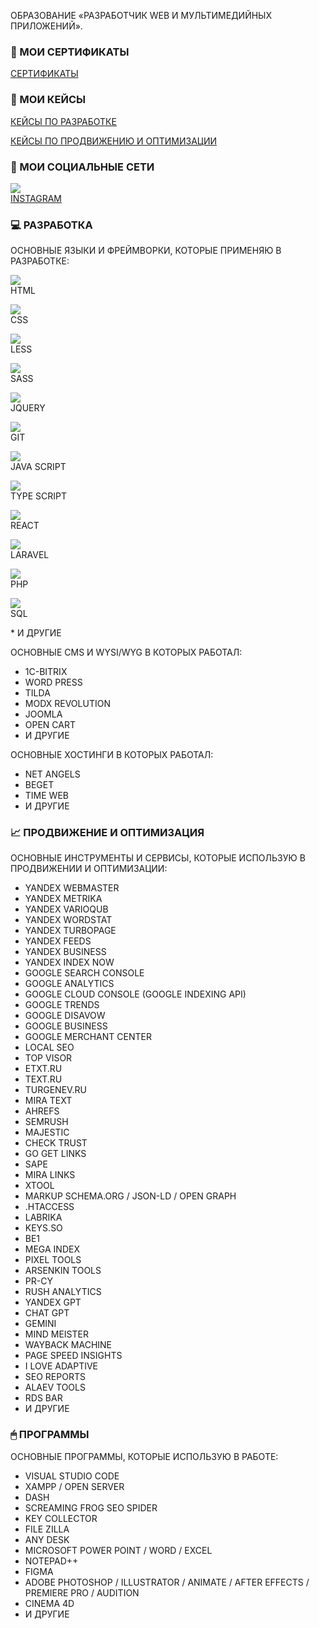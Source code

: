 ОБРАЗОВАНИЕ «РАЗРАБОТЧИК WEB И МУЛЬТИМЕДИЙНЫХ ПРИЛОЖЕНИЙ».

### 📑 МОИ СЕРТИФИКАТЫ
<p>
   <a href="https://github.com/osipovtwelve/osipovtwelve/tree/master/Certificates">
      СЕРТИФИКАТЫ
   </a>
</p>

### 💼 МОИ КЕЙСЫ
<p>
   <a href="">
      КЕЙСЫ ПО РАЗРАБОТКЕ
   </a>
</p>
<p>
   <a href="https://github.com/osipovtwelve/osipovtwelve/tree/master/Keys/Promotion%20and%20Optimization">
      КЕЙСЫ ПО ПРОДВИЖЕНИЮ И ОПТИМИЗАЦИИ
   </a>
</p>

### 📱 МОИ СОЦИАЛЬНЫЕ СЕТИ
<p>
   <a href="https://www.instagram.com/osipovpvl">
      <img align="middle" src="https://skillicons.dev/icons?i=instagram" /><br>
      INSTAGRAM
   </a>
</p>
  
### 💻 РАЗРАБОТКА
ОСНОВНЫЕ ЯЗЫКИ И ФРЕЙМВОРКИ, КОТОРЫЕ ПРИМЕНЯЮ В РАЗРАБОТКЕ:
<div>

<img align="middle" src="https://skillicons.dev/icons?i=html" /><br>
HTML

<img align="middle" src="https://skillicons.dev/icons?i=css" /><br>
CSS

<img align="middle" src="https://skillicons.dev/icons?i=less" /><br>
LESS

<img align="middle" src="https://skillicons.dev/icons?i=sass" /><br>
SASS

<img align="middle" src="https://skillicons.dev/icons?i=jquery" /><br>
JQUERY

<img align="middle" src="https://skillicons.dev/icons?i=git" /><br>
GIT

<img align="middle" src="https://skillicons.dev/icons?i=js" /><br>
JAVA SCRIPT

<img align="middle" src="https://skillicons.dev/icons?i=typescript" /><br>
TYPE SCRIPT

<img align="middle" src="https://skillicons.dev/icons?i=react" /><br>
REACT

<img align="middle" src="https://skillicons.dev/icons?i=laravel" /><br>
LARAVEL

<img align="middle" src="https://skillicons.dev/icons?i=php" /><br>
PHP

<img align="middle" src="https://skillicons.dev/icons?i=mysql" /><br>
SQL
</div>
* И ДРУГИЕ


ОСНОВНЫЕ CMS И WYSI/WYG В КОТОРЫХ РАБОТАЛ:
* 1C-BITRIX
* WORD PRESS
* TILDA
* MODX REVOLUTION
* JOOMLA
* OPEN CART
* И ДРУГИЕ

ОСНОВНЫЕ ХОСТИНГИ В КОТОРЫХ РАБОТАЛ:
* NET ANGELS
* BEGET
* TIME WEB
* И ДРУГИЕ

### 📈 ПРОДВИЖЕНИЕ И ОПТИМИЗАЦИЯ
ОСНОВНЫЕ ИНСТРУМЕНТЫ И СЕРВИСЫ, КОТОРЫЕ ИСПОЛЬЗУЮ В ПРОДВИЖЕНИИ И ОПТИМИЗАЦИИ:
* YANDEX WEBMASTER
* YANDEX METRIKA
* YANDEX VARIOQUB
* YANDEX WORDSTAT
* YANDEX TURBOPAGE
* YANDEX FEEDS
* YANDEX BUSINESS
* YANDEX INDEX NOW
* GOOGLE SEARCH CONSOLE
* GOOGLE ANALYTICS
* GOOGLE CLOUD CONSOLE (GOOGLE INDEXING API)
* GOOGLE TRENDS
* GOOGLE DISAVOW
* GOOGLE BUSINESS
* GOOGLE MERCHANT CENTER
* LOCAL SEO
* TOP VISOR
* ETXT.RU
* TEXT.RU
* TURGENEV.RU
* MIRA TEXT
* AHREFS
* SEMRUSH
* MAJESTIC
* CHECK TRUST
* GO GET LINKS
* SAPE
* MIRA LINKS
* XTOOL
* MARKUP SCHEMA.ORG / JSON-LD / OPEN GRAPH
* .HTACCESS
* LABRIKA
* KEYS.SO
* BE1
* MEGA INDEX
* PIXEL TOOLS
* ARSENKIN TOOLS
* PR-CY
* RUSH ANALYTICS
* YANDEX GPT
* CHAT GPT
* GEMINI
* MIND MEISTER
* WAYBACK MACHINE
* PAGE SPEED INSIGHTS
* I LOVE ADAPTIVE
* SEO REPORTS
* ALAEV TOOLS
* RDS BAR
* И ДРУГИЕ
### 🖱 ПРОГРАММЫ
ОСНОВНЫЕ ПРОГРАММЫ, КОТОРЫЕ ИСПОЛЬЗУЮ В РАБОТЕ:
* VISUAL STUDIO CODE
* XAMPP / OPEN SERVER
* DASH
* SCREAMING FROG SEO SPIDER
* KEY COLLECTOR
* FILE ZILLA
* ANY DESK
* MICROSOFT POWER POINT / WORD / EXCEL
* NOTEPAD++
* FIGMA
* ADOBE PHOTOSHOP / ILLUSTRATOR / ANIMATE / AFTER EFFECTS / PREMIERE PRO / AUDITION
* CINEMA 4D
* И ДРУГИЕ